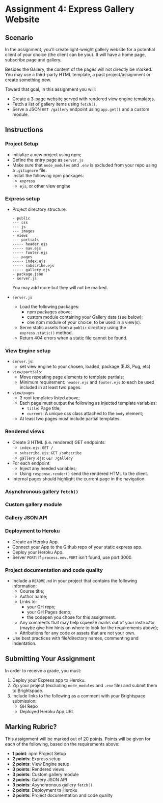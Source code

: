 # Assignment 4: Express Gallery Website
## Scenario
In the assignment, you'll create light-weight gallery website for a potential client of your choice (the client can be you). It will have a home page, subscribe page and gallery.

Besides the Gallery, the content of the pages will not directly be marked. You may use a third-party HTML template, a past project/assignment or create something new.

Toward that goal, in this assignment you will:
- Create a 3-page website served with rendered view engine templates.
- Fetch a list of gallery items using `fetch()`.
- Serve a JSON `GET /gallery` endpoint using `app.get()` and a custom module.

## Instructions
### Project Setup
- Initialize a new project using npm;
- Define the entry page as `server.js`
- Make sure that `node_modules` and `.env` is excluded from your repo using a `.gitignore` file.
- Install the following npm packages:
    - `express`
    - `ejs`, or other view engine

### Express setup
- Project directory structure:

    ```
    - public
    --- css
    --- js
    --- images
    - views
    --- partials
    ----- header.ejs
    ----- nav.ejs
    ----- footer.ejs
    --- pages
    ----- index.ejs
    ----- subscribe.ejs
    ----- gallery.ejs
    - package.json
    - server.js
    ```

    You may add more but they will not be marked.

- `server.js`
  - Load the following packages:
    - npm packages above;
    - custom module containing your Gallery data (see below);
    - one npm module of your choice, to be used in a view(s).
  - Serve static assets from a `public` directory using the `express.static()` method.
  - Return 404 errors when a static file cannot be found.

### View Engine setup
- `server.js`:
  - set view engine to your chosen, loaded, package (EJS, Pug, etc)
- `view/partials`:
  - Move repeating page elements to template partials;
  - Minimum requirement: `header.ejs` and `footer.ejs` to each be used included in at least two pages.
- `view/pages`
  - 3 root templates listed above;
  - Each page must output the following as injected template variables:
    - `title`: Page title;
    - `current`: A unique css class attached to the `body` element;
  - At least two pages must include partial templates.

### Rendered views
- Create 3 HTML (i.e. rendered) GET endpoints:
  - `index.ejs`: `GET /`
  - `subscribe.ejs`: `GET /subscribe`
  - `gallery.ejs`: `GET /gallery`
- For each endpoint:
  - Inject any needed variables;
  - Using `response.render()` send the rendered HTML to the client.
- Internal pages should highlight the current page in the navigation.

### Asynchronous gallery `fetch()`

### Custom gallery module

### Gallery JSON API

### Deployment to Heroku
- Create an Heroku App.
- Connect your App to the Github repo of your static express app.
- Deploy your Heroku App.
- Server `PORT`: If `process.env.PORT` isn't found, use port 3000.

### Project documentation and code quality
- Include a `README.md` in your project that contains the following information:
  - Course title;
  - Author name;
  - Links to:
    - your GH repo;
    - your GH Pages demo;
    - the codepen you chose for this assignment.
  - Any comments that may help squeeze marks out of your instructor (maybe give him hints on where to look for the requirements above);
  - Attributions for any code or assets that are not your own.
- Use best practices with file/directory names, commenting and indentation.

## Submitting Your Assignment
In order to receive a grade, you must:
1. Deploy your Express app to Heroku.
2. Zip your project (excluding `node_modules` and `.env` file) and submit them to Brightspace.
3. Include links to the following as a comment with your Brightspace submission:
    - GH Repo
    - Deployed Heroku App URL

## Marking Rubric?
This assignment will be marked out of 20 points. Points will be given for each of the following, based on the requirements above:
- **1 point**: npm Project Setup
- **2 points**: Express setup
- **2 points**: View Engine setup
- **3 points**: Rendered views
- **3 points**: Custom gallery module
- **2 points**: Gallery JSON API
- **3 points**: Asynchronous gallery `fetch()`
- **2 points**: Deployment to Heroku
- **2 points**: Project documentation and code quality